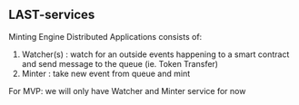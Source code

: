 ## LAST-services

Minting Engine Distributed Applications consists of:
1. Watcher(s) : watch for an outside events happening to a smart contract
 and send message to the queue (ie. Token Transfer) 
2. Minter : take new event from queue and mint

For MVP: we will only have Watcher and Minter service for now
